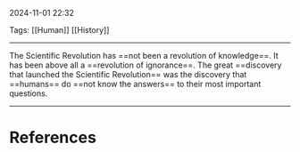 2024-11-01 22:32

Tags: [[Human]] [[History]]

---

The Scientific Revolution has ==not been a revolution of knowledge==. 
It has been above all a ==revolution of ignorance==. 
The great ==discovery that launched the Scientific Revolution== was the discovery that ==humans== do ==not know the answers== to their most important questions.

---
# References